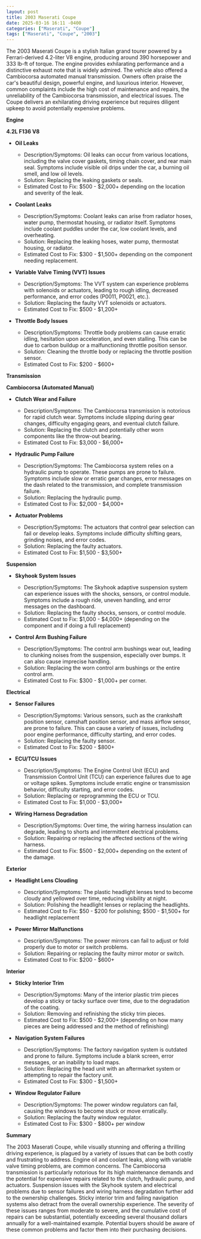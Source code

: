 ```yaml
---
layout: post
title: 2003 Maserati Coupe
date: 2025-03-16 16:11 -0400
categories: ["Maserati", "Coupe"]
tags: ["Maserati", "Coupe", "2003"]
---
```

The 2003 Maserati Coupe is a stylish Italian grand tourer powered by a Ferrari-derived 4.2-liter V8 engine, producing around 390 horsepower and 333 lb-ft of torque. The engine provides exhilarating performance and a distinctive exhaust note that is widely admired. The vehicle also offered a Cambiocorsa automated manual transmission. Owners often praise the car's beautiful design, powerful engine, and luxurious interior. However, common complaints include the high cost of maintenance and repairs, the unreliability of the Cambiocorsa transmission, and electrical issues. The Coupe delivers an exhilarating driving experience but requires diligent upkeep to avoid potentially expensive problems.

**Engine**

**4.2L F136 V8**

*   **Oil Leaks**
    *   Description/Symptoms: Oil leaks can occur from various locations, including the valve cover gaskets, timing chain cover, and rear main seal. Symptoms include visible oil drips under the car, a burning oil smell, and low oil levels.
    *   Solution: Replacing the leaking gaskets or seals.
    *   Estimated Cost to Fix: $500 - $2,000+ depending on the location and severity of the leak.

*   **Coolant Leaks**
    *   Description/Symptoms: Coolant leaks can arise from radiator hoses, water pump, thermostat housing, or radiator itself. Symptoms include coolant puddles under the car, low coolant levels, and overheating.
    *   Solution: Replacing the leaking hoses, water pump, thermostat housing, or radiator.
    *   Estimated Cost to Fix: $300 - $1,500+ depending on the component needing replacement.

*   **Variable Valve Timing (VVT) Issues**
    *   Description/Symptoms: The VVT system can experience problems with solenoids or actuators, leading to rough idling, decreased performance, and error codes (P0011, P0021, etc.).
    *   Solution: Replacing the faulty VVT solenoids or actuators.
    *   Estimated Cost to Fix: $500 - $1,200+

*   **Throttle Body Issues**
    *   Description/Symptoms: Throttle body problems can cause erratic idling, hesitation upon acceleration, and even stalling. This can be due to carbon buildup or a malfunctioning throttle position sensor.
    *   Solution: Cleaning the throttle body or replacing the throttle position sensor.
    *   Estimated Cost to Fix: $200 - $600+

**Transmission**

**Cambiocorsa (Automated Manual)**

*   **Clutch Wear and Failure**
    *   Description/Symptoms: The Cambiocorsa transmission is notorious for rapid clutch wear. Symptoms include slipping during gear changes, difficulty engaging gears, and eventual clutch failure.
    *   Solution: Replacing the clutch and potentially other worn components like the throw-out bearing.
    *   Estimated Cost to Fix: $3,000 - $6,000+

*   **Hydraulic Pump Failure**
    *   Description/Symptoms: The Cambiocorsa system relies on a hydraulic pump to operate. These pumps are prone to failure. Symptoms include slow or erratic gear changes, error messages on the dash related to the transmission, and complete transmission failure.
    *   Solution: Replacing the hydraulic pump.
    *   Estimated Cost to Fix: $2,000 - $4,000+

*   **Actuator Problems**
    *   Description/Symptoms: The actuators that control gear selection can fail or develop leaks. Symptoms include difficulty shifting gears, grinding noises, and error codes.
    *   Solution: Replacing the faulty actuators.
    *   Estimated Cost to Fix: $1,500 - $3,500+

**Suspension**

*   **Skyhook System Issues**
    *   Description/Symptoms: The Skyhook adaptive suspension system can experience issues with the shocks, sensors, or control module. Symptoms include a rough ride, uneven handling, and error messages on the dashboard.
    *   Solution: Replacing the faulty shocks, sensors, or control module.
    *   Estimated Cost to Fix: $1,000 - $4,000+ (depending on the component and if doing a full replacement)

*   **Control Arm Bushing Failure**
    *   Description/Symptoms: The control arm bushings wear out, leading to clunking noises from the suspension, especially over bumps. It can also cause imprecise handling.
    *   Solution: Replacing the worn control arm bushings or the entire control arm.
    *   Estimated Cost to Fix: $300 - $1,000+ per corner.

**Electrical**

*   **Sensor Failures**
    *   Description/Symptoms: Various sensors, such as the crankshaft position sensor, camshaft position sensor, and mass airflow sensor, are prone to failure. This can cause a variety of issues, including poor engine performance, difficulty starting, and error codes.
    *   Solution: Replacing the faulty sensor.
    *   Estimated Cost to Fix: $200 - $800+

*   **ECU/TCU Issues**
    *   Description/Symptoms: The Engine Control Unit (ECU) and Transmission Control Unit (TCU) can experience failures due to age or voltage spikes. Symptoms include erratic engine or transmission behavior, difficulty starting, and error codes.
    *   Solution: Replacing or reprogramming the ECU or TCU.
    *   Estimated Cost to Fix: $1,000 - $3,000+

*   **Wiring Harness Degradation**
    *   Description/Symptoms: Over time, the wiring harness insulation can degrade, leading to shorts and intermittent electrical problems.
    *   Solution: Repairing or replacing the affected sections of the wiring harness.
    *   Estimated Cost to Fix: $500 - $2,000+ depending on the extent of the damage.

**Exterior**

*   **Headlight Lens Clouding**
    *   Description/Symptoms: The plastic headlight lenses tend to become cloudy and yellowed over time, reducing visibility at night.
    *   Solution: Polishing the headlight lenses or replacing the headlights.
    *   Estimated Cost to Fix: $50 - $200 for polishing; $500 - $1,500+ for headlight replacement

*   **Power Mirror Malfunctions**
    *   Description/Symptoms: The power mirrors can fail to adjust or fold properly due to motor or switch problems.
    *   Solution: Repairing or replacing the faulty mirror motor or switch.
    *   Estimated Cost to Fix: $200 - $600+

**Interior**

*   **Sticky Interior Trim**
    *   Description/Symptoms: Many of the interior plastic trim pieces develop a sticky or tacky surface over time, due to the degradation of the coating.
    *   Solution: Removing and refinishing the sticky trim pieces.
    *   Estimated Cost to Fix: $500 - $2,000+ (depending on how many pieces are being addressed and the method of refinishing)

*   **Navigation System Failures**
    *   Description/Symptoms: The factory navigation system is outdated and prone to failure. Symptoms include a blank screen, error messages, or an inability to load maps.
    *   Solution: Replacing the head unit with an aftermarket system or attempting to repair the factory unit.
    *   Estimated Cost to Fix: $300 - $1,500+

*   **Window Regulator Failure**
    *   Description/Symptoms: The power window regulators can fail, causing the windows to become stuck or move erratically.
    *   Solution: Replacing the faulty window regulator.
    *   Estimated Cost to Fix: $300 - $800+ per window

**Summary**

The 2003 Maserati Coupe, while visually stunning and offering a thrilling driving experience, is plagued by a variety of issues that can be both costly and frustrating to address. Engine oil and coolant leaks, along with variable valve timing problems, are common concerns. The Cambiocorsa transmission is particularly notorious for its high maintenance demands and the potential for expensive repairs related to the clutch, hydraulic pump, and actuators. Suspension issues with the Skyhook system and electrical problems due to sensor failures and wiring harness degradation further add to the ownership challenges. Sticky interior trim and failing navigation systems also detract from the overall ownership experience. The severity of these issues ranges from moderate to severe, and the cumulative cost of repairs can be substantial, potentially exceeding several thousand dollars annually for a well-maintained example. Potential buyers should be aware of these common problems and factor them into their purchasing decisions.

